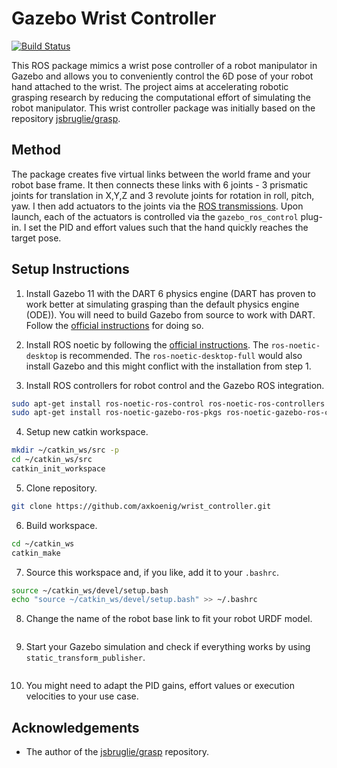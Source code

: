 # Gazebo Wrist Controller

[![Build Status](https://travis-ci.com/axkoenig/wrist_controller.svg?token=KeJradpJgXCJqZfQ8pwB&branch=develop)](https://travis-ci.com/axkoenig/wrist_controller)

This ROS package mimics a wrist pose controller of a robot manipulator in Gazebo and allows you to conveniently control the 6D pose of your robot hand attached to the wrist. The project aims at accelerating robotic grasping research by reducing the computational effort of simulating the robot manipulator. This wrist controller package was initially based on the repository [jsbruglie/grasp](https://github.com/jsbruglie/grasp).

## Method

The package creates five virtual links between the world frame and your robot base frame. It then connects these links with 6 joints - 3 prismatic joints for translation in X,Y,Z and 3 revolute joints for rotation in roll, pitch, yaw. I then add actuators to the joints via the [ROS transmissions](http://wiki.ros.org/urdf/XML/Transmission). Upon launch, each of the actuators is controlled via the `gazebo_ros_control` plug-in. I set the PID and effort values such that the hand quickly reaches the target pose.

## Setup Instructions

1. Install Gazebo 11 with the DART 6 physics engine (DART has proven to work better at simulating grasping than the default physics engine (ODE)). You will need to build Gazebo from source to work with DART. Follow the [official instructions](http://gazebosim.org/tutorials?tut=install_from_source&cat=install) for doing so.

2. Install ROS noetic by following the [official instructions](https://wiki.ros.org/noetic/Installation/Ubuntu). The `ros-noetic-desktop` is recommended. The `ros-noetic-desktop-full` would also install Gazebo and this might conflict with the installation from step 1. 

3. Install ROS controllers for robot control and the Gazebo ROS integration.
```bash
sudo apt-get install ros-noetic-ros-control ros-noetic-ros-controllers
sudo apt-get install ros-noetic-gazebo-ros-pkgs ros-noetic-gazebo-ros-control
``` 

4. Setup new catkin workspace.

```bash
mkdir ~/catkin_ws/src -p
cd ~/catkin_ws/src
catkin_init_workspace
```

5. Clone repository.

```bash
git clone https://github.com/axkoenig/wrist_controller.git
```

6. Build workspace.

```bash
cd ~/catkin_ws
catkin_make
```

7. Source this workspace and, if you like, add it to your `.bashrc`.

```bash
source ~/catkin_ws/devel/setup.bash
echo "source ~/catkin_ws/devel/setup.bash" >> ~/.bashrc
```

8. Change the name of the robot base link to fit your robot URDF model.

```

```

9. Start your Gazebo simulation and check if everything works by using `static_transform_publisher`.

```

```

10. You might need to adapt the PID gains, effort values or execution velocities to your use case.


## Acknowledgements

- The author of the [jsbruglie/grasp](https://github.com/jsbruglie/grasp) repository.